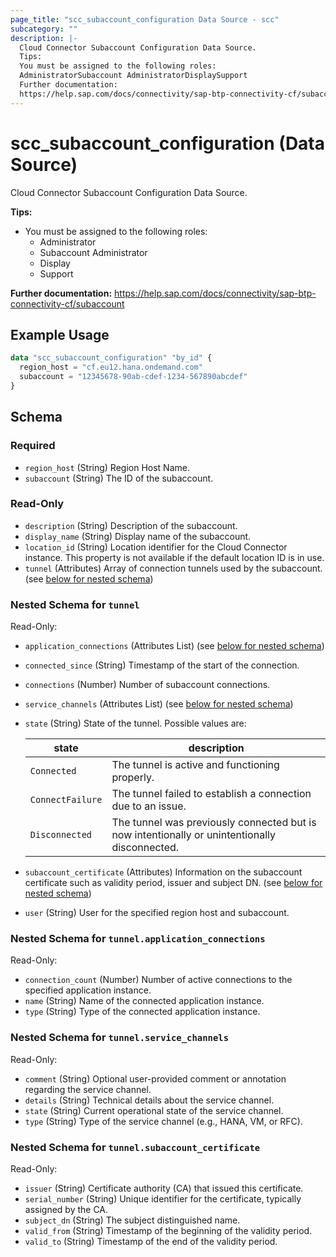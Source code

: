 ```yaml
---
page_title: "scc_subaccount_configuration Data Source - scc"
subcategory: ""
description: |-
  Cloud Connector Subaccount Configuration Data Source.
  Tips:
  You must be assigned to the following roles:
  AdministratorSubaccount AdministratorDisplaySupport
  Further documentation:
  https://help.sap.com/docs/connectivity/sap-btp-connectivity-cf/subaccount
---
```


# scc_subaccount_configuration (Data Source)

Cloud Connector Subaccount Configuration Data Source.
				
__Tips:__
* You must be assigned to the following roles:
	* Administrator
	* Subaccount Administrator
	* Display
	* Support

__Further documentation:__
<https://help.sap.com/docs/connectivity/sap-btp-connectivity-cf/subaccount>

## Example Usage

```terraform
data "scc_subaccount_configuration" "by_id" {
  region_host = "cf.eu12.hana.ondemand.com"
  subaccount = "12345678-90ab-cdef-1234-567890abcdef"
}
```

<!-- schema generated by tfplugindocs -->
## Schema

### Required

- `region_host` (String) Region Host Name.
- `subaccount` (String) The ID of the subaccount.

### Read-Only

- `description` (String) Description of the subaccount.
- `display_name` (String) Display name of the subaccount.
- `location_id` (String) Location identifier for the Cloud Connector instance. This property is not available if the default location ID is in use.
- `tunnel` (Attributes) Array of connection tunnels used by the subaccount. (see [below for nested schema](#nestedatt--tunnel))

<a id="nestedatt--tunnel"></a>
### Nested Schema for `tunnel`

Read-Only:

- `application_connections` (Attributes List) (see [below for nested schema](#nestedatt--tunnel--application_connections))
- `connected_since` (String) Timestamp of the start of the connection.
- `connections` (Number) Number of subaccount connections.
- `service_channels` (Attributes List) (see [below for nested schema](#nestedatt--tunnel--service_channels))
- `state` (String) State of the tunnel. Possible values are: 

  | state | description | 
  | --- | --- | 
  | `Connected` | The tunnel is active and functioning properly. | 
  | `ConnectFailure` | The tunnel failed to establish a connection due to an issue. | 
  | `Disconnected` | The tunnel was previously connected but is now intentionally or unintentionally disconnected. |
- `subaccount_certificate` (Attributes) Information on the subaccount certificate such as validity period, issuer and subject DN. (see [below for nested schema](#nestedatt--tunnel--subaccount_certificate))
- `user` (String) User for the specified region host and subaccount.

<a id="nestedatt--tunnel--application_connections"></a>
### Nested Schema for `tunnel.application_connections`

Read-Only:

- `connection_count` (Number) Number of active connections to the specified application instance.
- `name` (String) Name of the connected application instance.
- `type` (String) Type of the connected application instance.


<a id="nestedatt--tunnel--service_channels"></a>
### Nested Schema for `tunnel.service_channels`

Read-Only:

- `comment` (String) Optional user-provided comment or annotation regarding the service channel.
- `details` (String) Technical details about the service channel.
- `state` (String) Current operational state of the service channel.
- `type` (String) Type of the service channel (e.g., HANA, VM, or RFC).


<a id="nestedatt--tunnel--subaccount_certificate"></a>
### Nested Schema for `tunnel.subaccount_certificate`

Read-Only:

- `issuer` (String) Certificate authority (CA) that issued this certificate.
- `serial_number` (String) Unique identifier for the certificate, typically assigned by the CA.
- `subject_dn` (String) The subject distinguished name.
- `valid_from` (String) Timestamp of the beginning of the validity period.
- `valid_to` (String) Timestamp of the end of the validity period.
